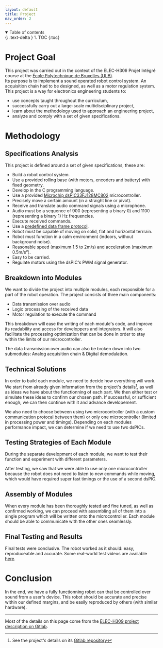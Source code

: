 ```yaml
---
layout: default
title: Project
nav_order: 2
---
```


<details open markdown="block">
  <summary>
    Table of contents
  </summary>
  {: .text-delta }
1. TOC
{:toc}
</details>

# Project Goal
This project was carried out in the context of the ELEC-H309 Projet Intégré course at the [École Polytechnique de Bruxelles (ULB)](https://polytech.ulb.be/en).  
Its purpose is to implement a sound operated robot control system. An acquisition chain had to be designed, as well as a motor regulation system.  
This project is a way for electronics engineering students to:

- use concepts taught throughout the curriculum,
- successfully carry out a large-scale multidisciplinary project,
- learn about the methodology used to approach an engineering project,
- analyze and comply with a set of given specifications.

# Methodology

## Specifications Analysis
This project is defined around a set of given specifications, these are:

- Build a robot control system.
- Use a provided rolling base (with motors, encoders and battery) with fixed geometry.
- Develop in the C programming language.
- Use a provided [Microchip dsPIC33FJ128MC802](https://www.microchip.com/en-us/product/dsPIC33FJ128MC802) microcontroller.
- Precisely move a certain amount (in a straight line or pivot).
- Receive and translate audio command signals using a microphone.
- Audio must be a sequence of 900 (representing a binary 0) and 1100 (representing a binary 1) Hz frequencies.
- Execute received commands.
- Use a [predefined data frame protocol](/communicationFrame).
- Robot must be capable of moving on solid, flat and horizontal terrrain.
- Robot must function in a calm environment (indoors, without background noise).
- Reasonable speed (maximum 1.5 to 2m/s) and acceleration (maximum 0.5m/s²).
- Easy to be carried.
- Regulate motors using the dsPIC's PWM signal generator.

## Breakdown into Modules
We want to divide the project into multiple modules, each responsible for a part of the robot operation. The project consists of three main components:

- Data transmission over audio
- Logic processing of the received data
- Motor regulation to execute the command

This breakdown will ease the writing of each module's code, and improve its readability and access for developpers and integrators. It will also facilitate the processing optimization that can be done in order to stay within the limits of our microcontroller.

The data transmission over audio can also be broken down into two submodules: Analog acquisition chain & Digital demodulation.

## Technical Solutions
In order to build each module, we need to decide how everything will work. We start from already given information from the project's details[^1], as well as ideas we have about the functionning of each part. We then either test or simulate these ideas to confirm our chosen path. If successful, or sufficient enough, we can then continue with it and advance developement.

We also need to choose between using two microcontroller (with a custom communication protocal between them) or only one microcontroller (limited in processing power and timings). Depending on each modules performance impact, we can determine if we need to use two dsPICs.

## Testing Strategies of Each Module
During the separate development of each module, we want to test their function and experiment with different parameters.

After testing, we saw that we were able to use only one microcontroller because the robot does not need to listen to new commands while moving, which would have required super fast timings or the use of a second dsPIC.

## Assembly of Modules
When every module has been thoroughly tested and fine tuned, as well as confirmed working, we can proceed with assembling all of them into a single program which will be written onto the microcontroller. Each module should be able to communicate with the other ones seamlessly.

## Final Testing and Results
Final tests were conclusive. The robot worked as it should: easy, reproduceable and accurate. Some real-world test videos are available [here](/testing#real-world-tests).

# Conclusion
In the end, we have a fully functionning robot can that be controlled over sound from a user's device. This robot should be accurate and precise within our defined margins, and be easily reproduced by others (with similar hardware).

----

[^1]: See the project's details on its [Gitlab repository](https://gitlab.com/mosee/elech309-2023)

Most of the details on this page come from the [ELEC-H309 project description on Gitlab](https://gitlab.com/mosee/elech309-2023/-/tree/main/Description%20du%20projet).
